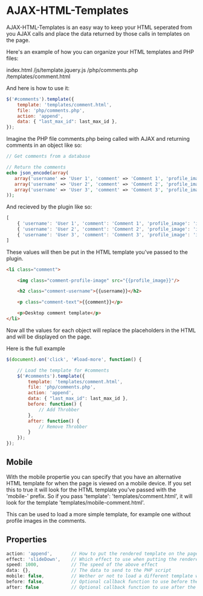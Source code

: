 AJAX-HTML-Templates
===================

AJAX-HTML-Templates is an easy way to keep your HTML seperated from you AJAX calls and place the data returned by those calls in templates on the page.

Here's an example of how you can organize your HTML templates and PHP files:

index.html
	/js/template.jquery.js
	/php/comments.php
	/templates/comment.html

And here is how to use it:

```javascript
$('#comments').template({
    template: 'templates/comment.html',
    file: 'php/comments.php',
    action: 'append',
    data: { "last_max_id": last_max_id },
});
```

Imagine the PHP file comments.php being called with AJAX and returning comments in an object like so:

```php
// Get comments from a database

// Return the comments
echo json_encode(array(
   array('username' => 'User 1', 'comment' => 'Comment 1', 'profile_image' => 'img/user.jpg'),
   array('username' => 'User 2', 'comment' => 'Comment 2', 'profile_image' => 'img/user.jpg'),
   array('username' => 'User 3', 'comment' => 'Comment 3', 'profile_image' => 'img/user.jpg')
));
```

And recieved by the plugin like so:

```javascript
[
	{ 'username': 'User 1', 'comment': 'Comment 1', 'profile_image': 'img/user.jpg' },
	{ 'username': 'User 2', 'comment': 'Comment 2', 'profile_image': 'img/user.jpg' },
	{ 'username': 'User 3', 'comment': 'Comment 3', 'profile_image': 'img/user.jpg' }
]
``` 

These values will then be put in the HTML template you've passed to the plugin.

```html
<li class="comment">

    <img class="comment-profile-image" src="{{profile_image}}"/>

    <h2 class="comment-username">{{username}}</h2>

    <p class="comment-text">{{comment}}</p>

    <p>Desktop comment template</p>
</li>
```

Now all the values for each object will replace the placeholders in the HTML and will be displayed on the page.

Here is the full example

```javascript
$(document).on('click', '#load-more', function() {

    // Load the template for #comments
    $('#comments').template({
        template: 'templates/comment.html',
        file: 'php/comments.php',
        action: 'append',
        data: { "last_max_id": last_max_id },
        before: function() {
            // Add Throbber
        },
        after: function() {
            // Remove Throbber
        }
    });
});
```

Mobile
------------------------------------------------------------------------------------------------------

With the mobile propertie you can specify that you have an alternative HTML template for when the page is viewed on a mobile device. If you set this to true it will look for the HTML template you've passed with the 'mobile-' prefix. So if you pass 'template': 'templates/comment.html', it will look for the template 'templates/mobile-comment.html'.

This can be used to load a more simple template, for example one without profile images in the comments.

Properties
------------------------------------------------------------------------------------------------------

```javascript
action: 'append',       // How to put the rendered template on the page, append, prepend, replace, before or after
effect: 'slideDown',    // Which effect to use when putting the rendered template on the page
speed: 1000,            // The speed of the above effect
data: {},               // The data to send to the PHP script
mobile: false,          // Wether or not to load a different template with the 'mobile-' prefix when the page if viewed on a mobile platform
before: false,          // Optional callback function to use before the rendered template is put on the page
after: false            // Optional callback function to use after the rendered template is put on the page
```